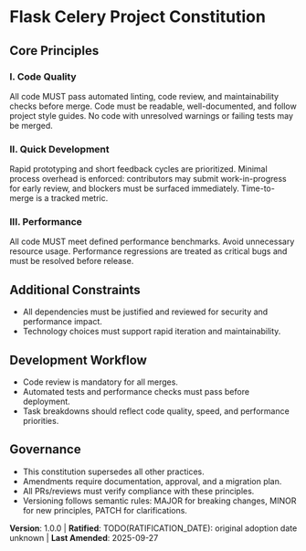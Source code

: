 <!--
Sync Impact Report
- Version change: [TEMPLATE] → 1.0.0
- Modified principles: All placeholders replaced with concrete principles (Code Quality, Quick Development, Performance)
- Added sections: None
- Removed sections: None
- Templates requiring updates: 
  - .specify/templates/plan-template.md ✅ updated
  - .specify/templates/spec-template.md ✅ updated
  - .specify/templates/tasks-template.md ✅ updated
  - .specify/templates/agent-file-template.md ✅ updated
- Follow-up TODOs:
  - TODO(RATIFICATION_DATE): original adoption date unknown
-->

# Flask Celery Project Constitution

## Core Principles

### I. Code Quality
All code MUST pass automated linting, code review, and maintainability checks before merge. Code must be readable, well-documented, and follow project style guides. No code with unresolved warnings or failing tests may be merged.

### II. Quick Development
Rapid prototyping and short feedback cycles are prioritized. Minimal process overhead is enforced: contributors may submit work-in-progress for early review, and blockers must be surfaced immediately. Time-to-merge is a tracked metric.

### III. Performance
All code MUST meet defined performance benchmarks. Avoid unnecessary resource usage. Performance regressions are treated as critical bugs and must be resolved before release.

## Additional Constraints

- All dependencies must be justified and reviewed for security and performance impact.
- Technology choices must support rapid iteration and maintainability.

## Development Workflow

- Code review is mandatory for all merges.
- Automated tests and performance checks must pass before deployment.
- Task breakdowns should reflect code quality, speed, and performance priorities.

## Governance

- This constitution supersedes all other practices.
- Amendments require documentation, approval, and a migration plan.
- All PRs/reviews must verify compliance with these principles.
- Versioning follows semantic rules: MAJOR for breaking changes, MINOR for new principles, PATCH for clarifications.

**Version**: 1.0.0 | **Ratified**: TODO(RATIFICATION_DATE): original adoption date unknown | **Last Amended**: 2025-09-27